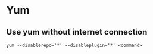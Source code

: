 # Yum

## Use yum without internet connection

```
yum --disablerepo='*' --disableplugin='*' <command>
```
